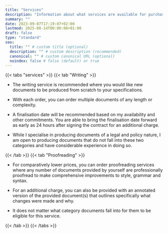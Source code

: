 ```yaml
---
title: "Services"
description: "Information about what services are available for purchase."
summary: ""
date: 2023-09-07T17:19:07+02:00
lastmod: 2025-08-14T00:00:00+01:00
draft: false
type: "standard"
seo:
  title: "" # custom title (optional)
  description: "" # custom description (recommended)
  canonical: "" # custom canonical URL (optional)
  noindex: false # false (default) or true
---
```

{{< tabs "services" >}}
{{< tab "Writing" >}}

- The writing service is recommended where you would like new documents to be produced from scratch to your specifications.

- With each order, you can order multiple documents of any length or complexity.

- A finalisation date will be recommended based on my availability and other commitments. You are able to bring the finalisation date forward as early as 24 hours after signing the contract for an additional charge.

- While I specialise in producing documents of a legal and policy nature, I am open to producing documents that do not fall into these two categories and have considerable experience in doing so.

{{< /tab >}}
{{< tab "Proofreading" >}}

- For comparatively lower prices, you can order proofreading services where any number of documents provided by yourself are professionally proofread to make comprehensive improvements to style, grammar and syntax.

- For an additional charge, you can also  be provided with an annotated version of the provided document(s) that outlines specifically what changes were made and why.

- It does not matter what category documents fall into for them to be eligible for this service.

{{< /tab >}}
{{< /tabs >}}

‎
